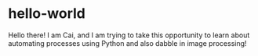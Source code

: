 # hello-world
Hello there! I am Cai, and I am trying to take this opportunity to learn about automating processes using Python and also dabble in image processing!

